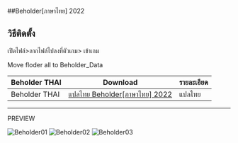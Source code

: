 ##Beholder[ภาษาไทย] 2022

## วิธีติดตั้ง

เปิดไฟล์>ลากไฟล์ไปลงที่ตัวเกม> เข้าเกม

Move floder all to Beholder_Data

 Beholder THAI| Download|รายละเอียด|
| ------------- | ------------- | ------------- |
| Beholder THAI| [แปลไทย Beholder[ภาษาไทย] 2022 ](https://github.com/simscolony/Beholder_TH/raw/main/Beholder%5B%E0%B8%A0%E0%B8%B2%E0%B8%A9%E0%B8%B2%E0%B9%84%E0%B8%97%E0%B8%A2%5D%202022.7z) |แปลไทย|

------------------------------
PREVIEW

![Beholder01](https://user-images.githubusercontent.com/13219372/183236608-4bd5d6e7-d155-43e2-9fd2-a5c610a614eb.jpg)
![Beholder02](https://user-images.githubusercontent.com/13219372/183236617-747b6653-5ab4-4496-9921-7cecab3938ac.jpg)
![Beholder03](https://user-images.githubusercontent.com/13219372/183236619-0e12f8d4-9c5d-4ab3-915b-e2f963405e6c.jpg)
